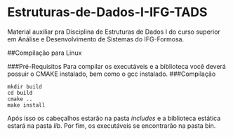 # Estruturas-de-Dados-I-IFG-TADS
Material auxiliar pra Disciplina de Estruturas de Dados I do curso superior em Análise e Desenvolvimento de Sistemas do IFG-Formosa.

##Compilação para Linux

###Pré-Requisitos
Para compilar os executáveis e a biblioteca você deverá possuir o CMAKE instalado, bem como o gcc instalado.
###Compilação
```shell
mkdir build
cd build
cmake ..
make install
```

Após isso os cabeçalhos estarão na pasta *includes* e a biblioteca estática estará na pasta *lib*. Por fim,
os executáveis se encontrarão na pasta bin.

